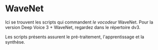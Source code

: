 # WaveNet

Ici se trouvent les scripts qui commandent *le vocodeur* WaveNet. Pour la version Deep Voice 3 + WaveNet, regardez dans le répertoire dv3.

Les scripts présents assurent le pré-traitement, l'apprentissage et la synthèse.
